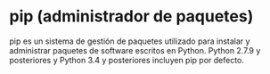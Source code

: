 # pip (administrador de paquetes)

pip es un sistema de gestión de paquetes utilizado para instalar y administrar paquetes de software escritos en Python. Python 2.7.9 y posteriores y Python 3.4 y posteriores incluyen pip por defecto.

